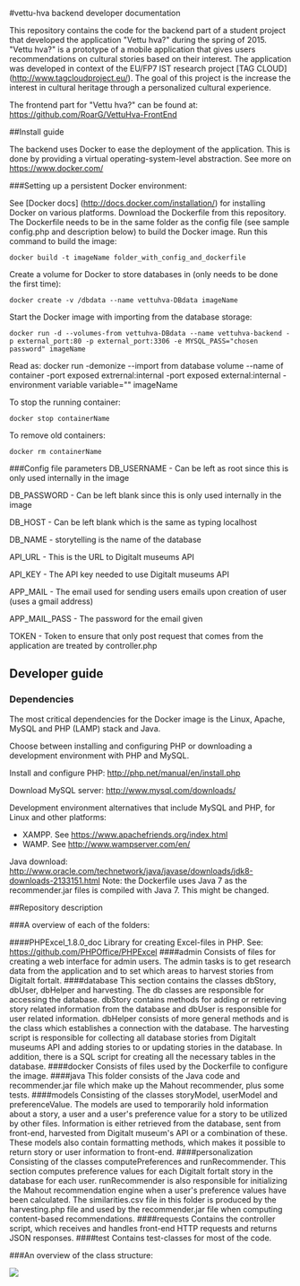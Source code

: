 #vettu-hva backend developer documentation

This repository contains the code for the backend part of a student project that developed the application "Vettu hva?" during the spring of 2015. "Vettu hva?" is a prototype of a mobile application that gives users recommendations on cultural stories based on their interest. The application was developed in context of the EU/FP7 IST research project [TAG CLOUD] (http://www.tagcloudproject.eu/). The goal of this project is the increase the interest in cultural heritage through a personalized cultural experience.

The frontend part for "Vettu hva?" can be found at: https://github.com/RoarG/VettuHva-FrontEnd

##Install guide

The backend uses Docker to ease the deployment of the application. This is done by providing a virtual operating-system-level abstraction. See more on https://www.docker.com/

###Setting up a persistent Docker environment: 

See [Docker docs] (http://docs.docker.com/installation/) for installing Docker on various platforms. Download the Dockerfile from this repository. The Dockerfile needs to be in the same folder as the config file (see sample config.php and description below) to build the Docker image. Run this command to build the image: 

```docker build -t imageName folder_with_config_and_dockerfile```

Create a volume for Docker to store databases in (only needs to be done the first time): 

```docker create -v /dbdata --name vettuhva-DBdata imageName```

Start the Docker image with importing from the database storage:

```docker run -d --volumes-from vettuhva-DBdata --name vettuhva-backend -p external_port:80 -p external_port:3306 -e MYSQL_PASS="chosen password" imageName```

Read as: docker run -demonize --import from database volume --name of container -port exposed extrernal:internal -port exposed external:internal -environment variable variable="" imageName

To stop the running container:

```docker stop containerName```

To remove old containers:

```docker rm containerName```


###Config file parameters
DB_USERNAME - Can be left as root since this is only used internally in the image

DB_PASSWORD - Can be left blank since this is only used internally in the image

DB_HOST -  Can be left blank which is the same as typing localhost

DB_NAME - storytelling is the name of the database

API_URL - This is the URL to Digitalt museums API

API_KEY - The API key needed to use Digitalt museums API

APP_MAIL - The email used for sending users emails upon creation of user (uses a gmail address)

APP_MAIL_PASS - The password for the email given

TOKEN - Token to ensure that only post request that comes from the application are treated by controller.php

## Developer guide

### Dependencies

The most critical dependencies for the Docker image is the Linux, Apache, MySQL and PHP (LAMP) stack and Java.

Choose between installing and configuring PHP or downloading a development environment with PHP and MySQL.

Install and configure PHP: http://php.net/manual/en/install.php

Download MySQL server: http://www.mysql.com/downloads/

Development environment alternatives that include MySQL and PHP, for Linux and other platforms:
* XAMPP. See https://www.apachefriends.org/index.html
* WAMP. See http://www.wampserver.com/en/

Java download: http://www.oracle.com/technetwork/java/javase/downloads/jdk8-downloads-2133151.html
Note: the Dockerfile uses Java 7 as the recommender.jar files is compiled with Java 7. This might be changed.



##Repository description 

###A overview of each of the folders:

####PHPExcel_1.8.0_doc
Library for creating Excel-files in PHP. See: https://github.com/PHPOffice/PHPExcel
####admin
Consists of files for creating a web interface for admin users. The admin tasks is to get research data from the application and to set which areas to harvest stories from Digitalt fortalt.
####database
This section contains the classes dbStory, dbUser, dbHelper and harvesting. The db classes are responsible for accessing the database. dbStory contains methods for adding or retrieving story related information from the database and dbUser is responsible for user related information. dbHelper consists of more general methods and is the class which establishes a connection with the database. The harvesting script is responsible for collecting all database stories from Digitalt museums API and adding stories to or updating stories in the database. In addition, there is a SQL script for creating all the necessary tables in the database.
####docker
Consists of files used by the Dockerfile to configure the image.
####java
This folder consists of the Java code and recommender.jar file which make up the Mahout recommender, plus some tests.
####models
Consisting of the classes storyModel, userModel and preferenceValue. The models are used to temporarily hold information about a story, a user and a user's preference value for a story to be utilized by other files. Information is either retrieved from the database, sent from front-end, harvested from Digitalt museum's API or a combination of these. These models also contain formatting methods, which makes it possible to return story or user information to front-end.
####personalization
Consisting of the classes computePreferences and runRecommender. This section computes preference values for each Digitalt fortalt story in the database for each user. runRecommender is also responsible for initializing the Mahout recommendation engine when a user's preference values have been calculated. The similarities.csv file in this folder is produced by the harvesting.php file and used by the recommender.jar file when computing content-based recommendations.
####requests
Contains the controller script, which receives and handles front-end HTTP requests and returns JSON responses.
####test
Contains test-classes for most of the code.

###An overview of the class structure:

![](/overall_backend.png)





